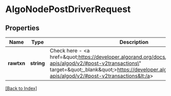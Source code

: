 # AlgoNodePostDriverRequest

## Properties

Name | Type | Description | Notes
------------ | ------------- | ------------- | -------------
**rawtxn** | **string** | Check here - &lt;a href&#x3D;\&quot;https://developer.algorand.org/docs/rest-apis/algod/v2/#post-v2transactions\&quot; target&#x3D;\&quot;_blank\&quot;&gt;https://developer.algorand.org/docs/rest-apis/algod/v2/#post-v2transactions&lt;/a&gt; | [optional]

[[Back to Index]](../index.md)
